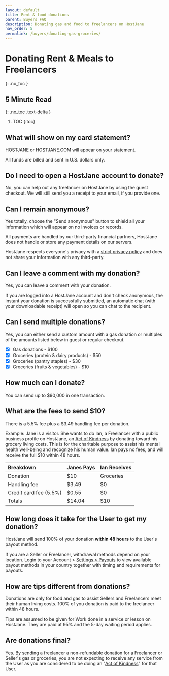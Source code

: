 ```yaml
---
layout: default
title: Rent & food donations
parent: Buyers FAQ
description: Donating gas and food to freelancers on HostJane
nav_order: 5
permalink: /buyers/donating-gas-groceries/
---
```


# Donating Rent & Meals to Freelancers
{: .no_toc }

## 5 Minute Read
{: .no_toc .text-delta }

1. TOC
{:toc}

## What will show on my card statement?

HOSTJANE or HOSTJANE.COM will appear on your statement.

<span class="green">All funds are billed and sent in U.S. dollars only.</span>

## Do I need to open a HostJane account to donate?

No, you can help out any freelancer on HostJane by using the guest checkout. We will still send you a receipt to your email, if you provide one.

## Can I remain anonymous?

Yes totally, choose the "Send anonymous" button to shield all your information which will appear on no invoices or records.

<span class="green">All payments are handled by our third-party financial partners, HostJane does not handle or store any payment details on our servers.</span>

HostJane respects everyone's privacy with a [strict privacy policy](https://www.hostjane.com/legal/privacy/) and does not share your information with any third-party.

## Can I leave a comment with my donation?

Yes, you can leave a comment with your donation. 

If you are logged into a HostJane account and don't check anonymous, the instant your donation is successfully submitted, an automatic chat (with your downloadable receipt) will open so you can chat to the recipient.

## Can I send multiple donations?

Yes, you can either send a custom amount with a gas donation or multiples of the amounts listed below in guest or regular checkout.

- [x] Gas donations - $100
- [x] Groceries (protein & dairy products) - $50
- [x] Groceries (pantry staples) - $30
- [x] Groceries (fruits & vegetables) - $10

## How much can I donate?

You can send up to $90,000 in one transaction.

## What are the fees to send $10?

<span class="blue">There is a 5.5% fee plus a $3.49 handling fee per donation.<span>

Example: Jane is a visitor. She wants to do Ian, a Freelancer with a public business profile on HostJane, an <a href="https://www.hostjane.com/legal/marketplace-terms/">Act of Kindness</a> by donating toward his grocery living costs. This is for the charitable purpose to assist his mental health well-being and recognize his human value. Ian pays no fees, and will receive the full $10 within 48 hours.

| Breakdown       | Janes Pays       | Ian Receives |
|:-------------|:------------------|:------|
| Donation           | $10 | Groceries  |
| Handling fee | $3.49   | $0  |
| Credit card fee (5.5%)           | $0.55      | $0  |
| Totals           | $14.04 | $10  |

## How long does it take for the User to get my donation?

<span class="yellow">HostJane will send 100% of your donation <strong>within 48 hours</strong> to the User's payout method.</span>

<span class="yellow">If you are a Seller or Freelancer, withdrawal methods depend on your location. Login to your Account > [Settings > Payouts](https://www.hostjane.com/marketplace/settings/payouts) to view available payout methods in your country together with timing and requirements for payouts.</span>

## How are tips different from donations?

Donations are only for food and gas to assist Sellers and Freelancers meet their human living costs. 100% of you donation is paid to the freelancer within 48 hours.

Tips are assumed to be given for Work done in a service or lesson on HostJane. They are paid at 95% and the 5-day waiting period applies.

## Are donations final?

<span class="blue">Yes. By sending a freelancer a non-refundable donation for a Freelancer or Seller's gas or groceries, you are not expecting to receive any service from the User as you are considered to be doing an "<a href="https://www.hostjane.com/legal/marketplace-terms/">Act of Kindness</a>" for that User.</span>